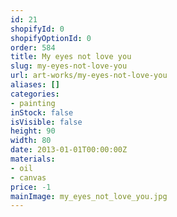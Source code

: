 ```yaml
---
id: 21
shopifyId: 0
shopifyOptionId: 0
order: 584
title: My eyes not love you
slug: my-eyes-not-love-you
url: art-works/my-eyes-not-love-you
aliases: []
categories:
- painting
inStock: false
isVisible: false
height: 90
width: 80
date: 2013-01-01T00:00:00Z
materials:
- oil
- canvas
price: -1
mainImage: my_eyes_not_love_you.jpg
---
```

